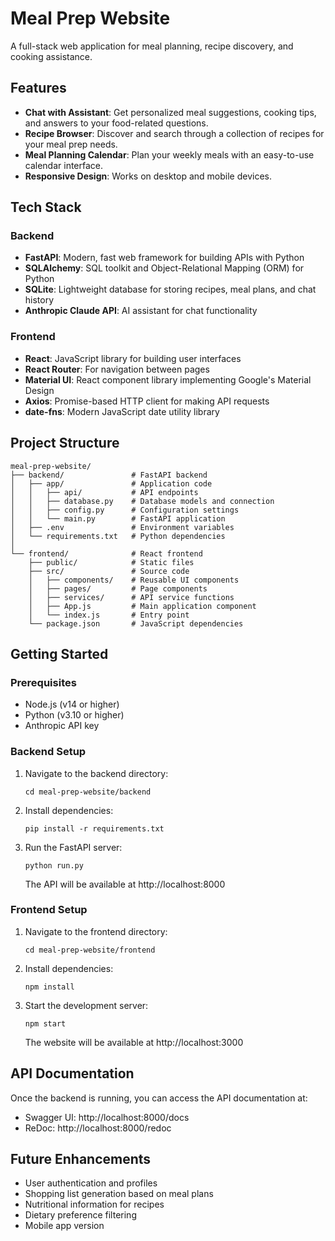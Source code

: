 # Meal Prep Website

A full-stack web application for meal planning, recipe discovery, and cooking assistance.

## Features

- **Chat with Assistant**: Get personalized meal suggestions, cooking tips, and answers to your food-related questions.
- **Recipe Browser**: Discover and search through a collection of recipes for your meal prep needs.
- **Meal Planning Calendar**: Plan your weekly meals with an easy-to-use calendar interface.
- **Responsive Design**: Works on desktop and mobile devices.

## Tech Stack

### Backend
- **FastAPI**: Modern, fast web framework for building APIs with Python
- **SQLAlchemy**: SQL toolkit and Object-Relational Mapping (ORM) for Python
- **SQLite**: Lightweight database for storing recipes, meal plans, and chat history
- **Anthropic Claude API**: AI assistant for chat functionality

### Frontend
- **React**: JavaScript library for building user interfaces
- **React Router**: For navigation between pages
- **Material UI**: React component library implementing Google's Material Design
- **Axios**: Promise-based HTTP client for making API requests
- **date-fns**: Modern JavaScript date utility library

## Project Structure

```
meal-prep-website/
├── backend/               # FastAPI backend
│   ├── app/               # Application code
│   │   ├── api/           # API endpoints
│   │   ├── database.py    # Database models and connection
│   │   ├── config.py      # Configuration settings
│   │   └── main.py        # FastAPI application
│   ├── .env               # Environment variables
│   └── requirements.txt   # Python dependencies
│
└── frontend/              # React frontend
    ├── public/            # Static files
    ├── src/               # Source code
    │   ├── components/    # Reusable UI components
    │   ├── pages/         # Page components
    │   ├── services/      # API service functions
    │   ├── App.js         # Main application component
    │   └── index.js       # Entry point
    └── package.json       # JavaScript dependencies
```

## Getting Started

### Prerequisites

- Node.js (v14 or higher)
- Python (v3.10 or higher)
- Anthropic API key

### Backend Setup

1. Navigate to the backend directory:
   ```
   cd meal-prep-website/backend
   ```

2. Install dependencies:
   ```
   pip install -r requirements.txt
   ```

3. Run the FastAPI server:
   ```
   python run.py
   ```
   
   The API will be available at http://localhost:8000

### Frontend Setup

1. Navigate to the frontend directory:
   ```
   cd meal-prep-website/frontend
   ```

2. Install dependencies:
   ```
   npm install
   ```

3. Start the development server:
   ```
   npm start
   ```
   
   The website will be available at http://localhost:3000

## API Documentation

Once the backend is running, you can access the API documentation at:
- Swagger UI: http://localhost:8000/docs
- ReDoc: http://localhost:8000/redoc

## Future Enhancements

- User authentication and profiles
- Shopping list generation based on meal plans
- Nutritional information for recipes
- Dietary preference filtering
- Mobile app version
